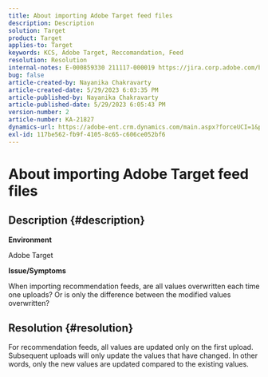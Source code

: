 ```yaml
---
title: About importing Adobe Target feed files
description: Description
solution: Target
product: Target
applies-to: Target
keywords: KCS, Adobe Target, Reccomandation, Feed
resolution: Resolution
internal-notes: E-000859330 211117-000019 https://jira.corp.adobe.com/browse/RECS-5411
bug: false
article-created-by: Nayanika Chakravarty
article-created-date: 5/29/2023 6:03:35 PM
article-published-by: Nayanika Chakravarty
article-published-date: 5/29/2023 6:05:43 PM
version-number: 2
article-number: KA-21827
dynamics-url: https://adobe-ent.crm.dynamics.com/main.aspx?forceUCI=1&pagetype=entityrecord&etn=knowledgearticle&id=2b332d1f-4bfe-ed11-8f6e-6045bd006793
exl-id: 117be562-fb9f-4105-8c65-c606ce052bf6
---
```

# About importing Adobe Target feed files

## Description {#description}


<b>Environment</b>

Adobe Target

<b>Issue/Symptoms</b>

When importing recommendation feeds, are all values overwritten each time one uploads? Or is only the difference between the modified values overwritten?


## Resolution {#resolution}


For recommendation feeds, all values are updated only on the first upload. Subsequent uploads will only update the values that have changed. In other words, only the new values are updated compared to the existing values.
